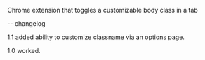 Chrome extension that toggles a customizable body class in a tab

-- changelog

1.1 added ability to customize classname via an options page.

1.0 worked.
